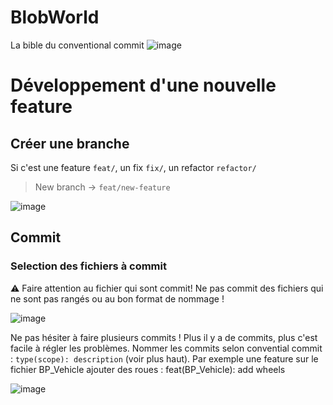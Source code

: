 # BlobWorld
La bible du conventional commit
![image](https://github.com/StudioCoolos/BlobWorld/assets/72792827/e1e564c7-4ad6-4214-9e8b-422f3df61b2c)

# Développement d'une nouvelle feature 
## Créer une branche
Si c'est une feature `feat/`, un fix `fix/`, un refactor `refactor/`

> New branch -> `feat/new-feature`

![image](https://github.com/StudioCoolos/BlobWorld/assets/72792827/dff46a83-ecf0-43b0-bc3a-549cffbe647a)

## Commit 
### Selection des fichiers à commit
⚠️ Faire attention au fichier qui sont commit! Ne pas commit des fichiers qui ne sont pas rangés ou au bon format de nommage ! 

![image](https://github.com/StudioCoolos/BlobWorld/assets/72792827/64fbcb30-b3b2-4cf4-a3ad-52556a10e8da)

Ne pas hésiter à faire plusieurs commits ! Plus il y a de commits, plus c'est facile à régler les problèmes. Nommer les commits selon convential commit : `type(scope): description` (voir plus haut). Par exemple une feature sur le fichier BP_Vehicle ajouter des roues : feat(BP_Vehicle): add wheels

![image](https://github.com/StudioCoolos/BlobWorld/assets/72792827/cb5093a4-cbd9-450c-8b73-46dddcc45b36)


